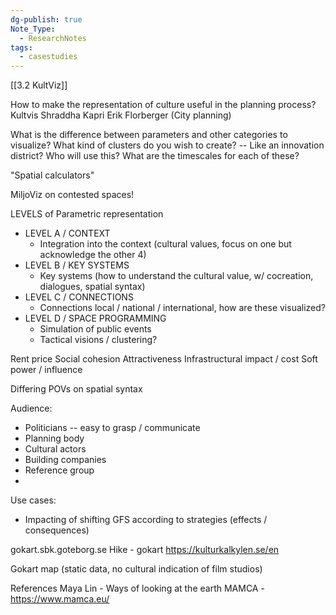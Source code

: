 ```yaml
---
dg-publish: true
Note_Type:
  - ResearchNotes
tags:
  - casestudies
---
```

[[3.2 KultViz]]

How to make the representation of culture useful in the planning process?
Kultvis
Shraddha Kapri
Erik Florberger (City planning)

What is the difference between parameters and other categories to visualize?
What kind of clusters do you wish to create? -- Like an innovation district?
Who will use this?
What are the timescales for each of these?

"Spatial calculators"

MiljoViz on contested spaces!

LEVELS of Parametric representation
- LEVEL A / CONTEXT
	- Integration into the context (cultural values, focus on one but acknowledge the other 4)
- LEVEL B / KEY SYSTEMS
	- Key systems (how to understand the cultural value, w/ cocreation, dialogues, spatial syntax)
- LEVEL C / CONNECTIONS
	- Connections local / national / international, how are these visualized?
- LEVEL D / SPACE PROGRAMMING
	- Simulation of public events
	- Tactical visions / clustering?


Rent price
Social cohesion
Attractiveness
Infrastructural impact / cost
Soft power / influence

Differing POVs on spatial syntax

Audience:
- Politicians -- easy to grasp / communicate
- Planning body
- Cultural actors
- Building companies
- Reference group
-

Use cases:
- Impacting of shifting GFS according to strategies (effects / consequences)

gokart.sbk.goteborg.se
Hike - gokart
https://kulturkalkylen.se/en

Gokart map (static data, no cultural indication of film studios)


References
Maya Lin - Ways of looking at the earth
MAMCA - https://www.mamca.eu/

